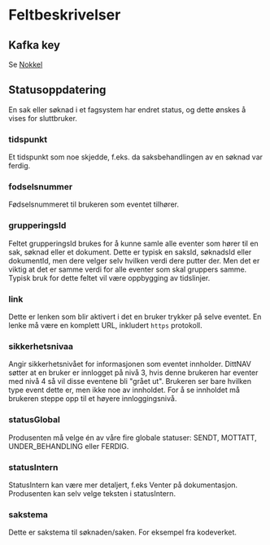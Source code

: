 # Feltbeskrivelser

## Kafka key
Se [Nokkel](../fellesinfo.md)

## Statusoppdatering
En sak eller søknad i et fagsystem har endret status, og dette ønskes å vises for sluttbruker.

### tidspunkt
Et tidspunkt som noe skjedde, f.eks. da saksbehandlingen av en søknad var ferdig.

### fodselsnummer
Fødselsnummeret til brukeren som eventet tilhører.

### grupperingsId
Feltet grupperingsId brukes for å kunne samle alle eventer som hører til en sak, søknad eller et dokument. Dette er typisk en saksId, søknadsId eller dokumentId, men dere velger selv hvilken verdi dere putter der. Men det er viktig at det er samme verdi for alle eventer som skal gruppers samme. Typisk bruk for dette feltet vil være oppbygging av tidslinjer.

### link
Dette er lenken som blir aktivert i det en bruker trykker på selve eventet. En lenke må være en komplett URL, inkludert `https` protokoll.

### sikkerhetsnivaa
Angir sikkerhetsnivået for informasjonen som eventet innholder.
DittNAV søtter at en bruker er innlogget på nivå 3, hvis denne brukeren har eventer med nivå 4 så vil disse eventene bli "grået ut". Brukeren ser bare hvilken type event dette er, men ikke noe av innholdet. For å se innholdet må brukeren steppe opp til et høyere innloggingsnivå.

### statusGlobal
Produsenten må velge én av våre fire globale statuser: SENDT, MOTTATT, UNDER_BEHANDLING eller FERDIG.

### statusIntern
StatusIntern kan være mer detaljert, f.eks Venter på dokumentasjon. Produsenten kan selv velge teksten i statusIntern.

### sakstema
Dette er sakstema til søknaden/saken. For eksempel fra kodeverket. 